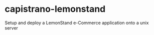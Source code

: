 capistrano-lemonstand
=====================

Setup and deploy a LemonStand e-Commerce application onto a unix server